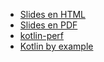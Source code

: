
* [Slides en HTML](https://ilaborie.github.io/slides/deepDiveKotlin/devoxx-fr.html#deepDiveKotlin)
* [Slides en PDF](https://ilaborie.github.io/slides/deepDiveKotlin/devoxx-fr.pdf)
* [kotlin-perf](https://github.com/MonkeyPatchIo/kotlin-perf)
* [Kotlin by example](https://github.com/MonkeyPatchIo/KotlinByExample)
